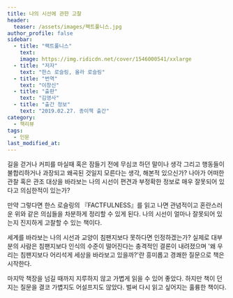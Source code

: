 ```yaml
---
title: 나의 시선에 관한 고찰
header:
  teaser: /assets/images/팩트풀니스.jpg
author_profile: false
sidebar:
  - title: "팩트풀니스"
    text:
    image: https://img.ridicdn.net/cover/1546000541/xxlarge
  - title: "저자"
    text: "한스 로슬링, 올라 로슬링"
  - title: "번역"
    text: "이창신"
  - title: "출판"
    text: "김영사"
  - title: "출간 정보"
    text: "2019.02.27. 종이책 출간"
category:
  - 책리뷰
tags:
  - 인문
last_modified_at:
---
```


길을 걷거나 커피를 마실때 혹은 잠들기 전에 무심코 하던 말이나 생각 그리고 행동들이 불합리하거나 과장되고 왜곡된 것일지 모른다는 생각, 해본적 있으신가? 나아가 어떠한 관찰 혹은 관조 대상을 바라보는 나의 시선이 편견과 부정확한 정보로 매우 잘못되어 있다고 의심한적이 있는가?

만약 그렇다면 한스 로슬링의 『FACTFULNESS』를 읽고 나면 관념적이고 혼란스러운 위와 같은 의심들을 차분하게 정리할 수 있게 된다. 나의 시선이 얼마나 잘못되어 있는지 진지하게 고찰할 수 있는 책이다.

세계를 바라보는 나의 시선과 교양이 침팬지보다 못하다면 인정하겠는가? 실제로 대부분의 사람은 침팬지보다 인식의 수준이 떨어진다는 충격적인 결론이 내려졌으며 '왜 우리는 침팬지보다 어리석게 세상을 바라보고 있을까?'란 흥미롭고 경쾌한 질문으로 책은 시작한다.

마지막 책장을 넘길 때까지 지루하지 않고 가볍게 읽을 수 있어 좋았다. 하지만 책이 던지는 질문을 결코 가볍지도 어설프지도 않았다. 벌써 다시 읽고 싶어지는 훌륭한 책이다.

